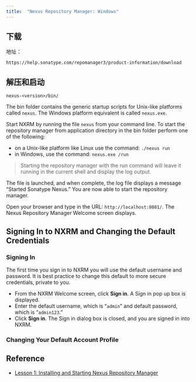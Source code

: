 ```yaml
---
title:  "Nexus Repository Manager: Windows"
---
```


## 下载

地址：

```text
https://help.sonatype.com/repomanager3/product-information/download
```

## 解压和启动

```text
nexus-<version>/bin/
```

The bin folder contains the generic startup scripts for Unix-like platforms called `nexus`.
The Windows platform equivalent is called `nexus.exe`.

Start NXRM by running the file `nexus` from your command line.
To start the repository manager from application directory in the bin folder perform one of the following:

- on a Unix-like platform like Linux use the command: `./nexus run`
- in Windows, use the command: `nexus.exe /run`

> Starting the repository manager with the run command will leave it running in the current shell and display the log output.

The file is launched, and when complete, the log file displays a message “Started Sonatype Nexus.”
You are now able to start the repository manager.

Open your browser and type in the URL: `http://localhost:8081/`. The Nexus Repository Manager Welcome screen displays.

## Signing In to NXRM and Changing the Default Credentials

### Signing In

The first time you sign in to NXRM you will use the default username and password.
It is best practice to change this default to more secure credentials, private to you.

- From the NXRM Welcome screen, click **Sign in**. A Sign in pop up box is displayed.
- Enter the default username, which is “`admin`” and default password, which is “`admin123`.”
- Click **Sign in**. The Sign in dialog box is closed, and you are signed in into NXRM.

### Changing Your Default Account Profile

## Reference

- [Lesson 1: Installing and Starting Nexus Repository Manager](https://help.sonatype.com/learning/repository-manager-3/first-time-installation-and-setup/lesson-1%3A--installing-and-starting-nexus-repository-manager?preview=%2F16351968%2F16351969%2Fchange_PW.png)

